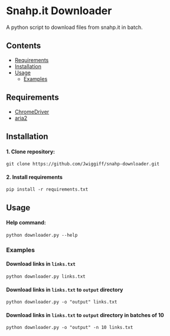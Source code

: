 # Snahp.it Downloader
A python script to download files from snahp.it in batch.

## Contents
- [Requirements](#requirements)
- [Installation](#installation)
- [Usage](#usage)
  * [Examples](#examples)

## Requirements
- [ChromeDriver](https://chromedriver.chromium.org/)
- [aria2](https://aria2.github.io/)

## Installation
#### 1. Clone repository:
    git clone https://github.com/Jwiggiff/snahp-downloader.git
#### 2. Install requirements
    pip install -r requirements.txt

## Usage
#### Help command:
    python downloader.py --help
### Examples
#### Download links in `links.txt`
    python downloader.py links.txt
#### Download links in `links.txt` to `output` directory
    python downloader.py -o "output" links.txt
#### Download links in `links.txt` to `output` directory in batches of 10
    python downloader.py -o "output" -n 10 links.txt
